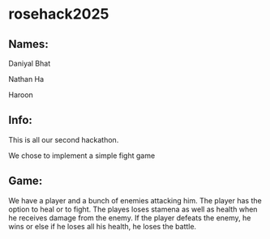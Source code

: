 # rosehack2025

## Names:
Daniyal Bhat

Nathan Ha

Haroon 

## Info:
This is all our second hackathon.

We chose to implement a simple fight game

## Game:
We have a player and a bunch of enemies attacking him. The player has the option to heal or to fight. The playes loses stamena as well as health when he receives damage from the enemy. If the player defeats the enemy, he wins or else if he loses all his health, he loses the battle.
